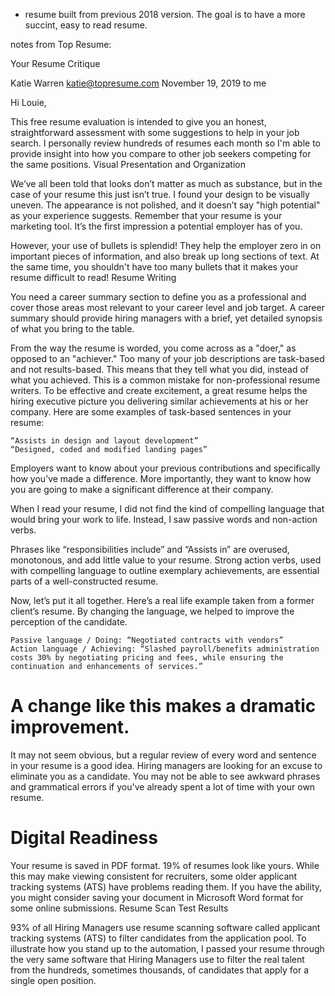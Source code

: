 * resume built from previous 2018 version. The goal is to have a more succint, easy to read resume. 

notes from Top Resume:


Your Resume Critique

Katie Warren <katie@topresume.com> November 19, 2019 to me

Hi Louie,

This free resume evaluation is intended to give you an honest, straightforward assessment with some suggestions to help in your job search. I personally review hundreds of resumes each month so I'm able to provide insight into how you compare to other job seekers competing for the same positions.
Visual Presentation and Organization

We’ve all been told that looks don’t matter as much as substance, but in the case of your resume this just isn’t true. I found your design to be visually uneven. The appearance is not polished, and it doesn’t say "high potential" as your experience suggests. Remember that your resume is your marketing tool. It’s the first impression a potential employer has of you.

However, your use of bullets is splendid! They help the employer zero in on important pieces of information, and also break up long sections of text. At the same time, you shouldn't have too many bullets that it makes your resume difficult to read!
Resume Writing

You need a career summary section to define you as a professional and cover those areas most relevant to your career level and job target. A career summary should provide hiring managers with a brief, yet detailed synopsis of what you bring to the table.

From the way the resume is worded, you come across as a "doer," as opposed to an "achiever." Too many of your job descriptions are task-based and not results-based. This means that they tell what you did, instead of what you achieved. This is a common mistake for non-professional resume writers. To be effective and create excitement, a great resume helps the hiring executive picture you delivering similar achievements at his or her company. Here are some examples of task-based sentences in your resume:

    “Assists in design and layout development”
    “Designed, coded and modified landing pages”

Employers want to know about your previous contributions and specifically how you’ve made a difference. More importantly, they want to know how you are going to make a significant difference at their company.

When I read your resume, I did not find the kind of compelling language that would bring your work to life. Instead, I saw passive words and non-action verbs.

Phrases like “responsibilities include” and “Assists in” are overused, monotonous, and add little value to your resume. Strong action verbs, used with compelling language to outline exemplary achievements, are essential parts of a well-constructed resume.

Now, let’s put it all together. Here’s a real life example taken from a former client’s resume. By changing the language, we helped to improve the perception of the candidate.

    Passive language / Doing: “Negotiated contracts with vendors”
    Action language / Achieving: “Slashed payroll/benefits administration costs 30% by negotiating pricing and fees, while ensuring the continuation and enhancements of services.”

# A change like this makes a dramatic improvement.

It may not seem obvious, but a regular review of every word and sentence in your resume is a good idea. Hiring managers are looking for an excuse to eliminate you as a candidate. You may not be able to see awkward phrases and grammatical errors if you've already spent a lot of time with your own resume.

# Digital Readiness

Your resume is saved in PDF format. 19% of resumes look like yours. While this may make viewing consistent for recruiters, some older applicant tracking systems (ATS) have problems reading them. If you have the ability, you might consider saving your document in Microsoft Word format for some online submissions.
Resume Scan Test Results

93% of all Hiring Managers use resume scanning software called applicant tracking systems (ATS) to filter candidates from the application pool. To illustrate how you stand up to the automation, I passed your resume through the very same software that Hiring Managers use to filter the real talent from the hundreds, sometimes thousands, of candidates that apply for a single open position. 


